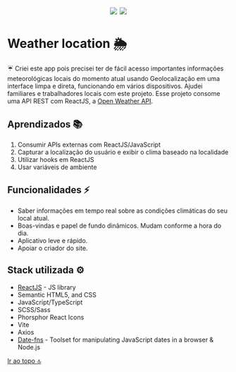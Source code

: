 <h1 align="center">
  <img src="https://img.shields.io/badge/status-completed-brightgreen" />
  <img src="https://img.shields.io/github/languages/count/allbertuu/weather-location" />
</h1>

# Weather location 🌦

☔ Criei este app pois precisei ter de fácil acesso importantes informações meteorológicas locais do momento atual usando Geolocalização em uma interface limpa e direta, funcionando em vários dispositivos. Ajudei familiares e trabalhadores locais com este projeto. 
Esse projeto consome uma API REST com ReactJS, a [Open Weather API](https://openweathermap.org/).

## Aprendizados 📚

1. Consumir APIs externas com ReactJS/JavaScript
2. Capturar a localização do usuário e exibir o clima baseado na localidade
3. Utilizar hooks em ReactJS
4. Usar variáveis de ambiente

## Funcionalidades ⚡
- Saber informações em tempo real sobre as condições climáticas do seu local atual.
- Boas-vindas e papel de fundo dinâmicos. Mudam conforme a hora do dia.
- Aplicativo leve e rápido.
- Apoiar o criador do site.

## Stack utilizada ⚙

- [ReactJS](https://react.dev/) - JS library
- Semantic HTML5, and CSS
- JavaScript/TypeScript
- SCSS/Sass
- Phorsphor React Icons
- Vite
- Axios
- [Date-fns](https://date-fns.org/) - Toolset for manipulating JavaScript dates in a browser & Node.js

[Ir ao topo 🔝](#weather-location-)
